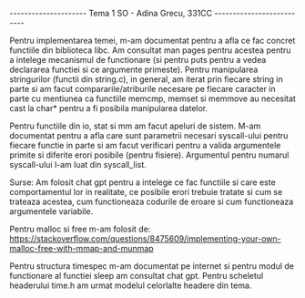 --------------------- Tema 1 SO - Adina Grecu, 331CC --------------------------

Pentru implementarea temei, m-am documentat pentru a afla ce fac concret 
functiile din biblioteca libc. Am consultat man pages pentru acestea pentru a 
intelege mecanismul de functionare (si pentru puts pentru a vedea declararea
functiei si ce argumente primeste). Pentru manipularea stringurilor (functii 
din string.c), in general, am iterat prin fiecare string in parte si am facut 
compararile/atriburile necesare pe fiecare caracter in parte cu mentiunea ca 
functiile memcmp, memset si memmove au necesitat cast la char* pentru a fi 
posibila manipularea datelor.

Pentru functiile din io, stat si mm am facut apeluri de sistem. M-am documentat 
pentru a afla care sunt parametrii necesari syscall-ului pentru fiecare functie 
in parte si am facut verificari pentru a valida argumentele primite si diferite 
erori posibile (pentru fisiere). Argumentul pentru numarul syscall-ului l-am 
luat din syscall_list. 

Surse:
Am folosit chat gpt pentru a intelege ce fac functiile si care este 
comportamentul lor in realitate, ce posibile erori trebuie tratate si cum se 
trateaza acestea, cum functioneaza codurile de eroare si cum functioneaza 
argumentele variabile.

Pentru malloc si free m-am folosit de: 
https://stackoverflow.com/questions/8475609/implementing-your-own-malloc-free-with-mmap-and-munmap

Pentru structura timespec m-am documentat pe internet si pentru modul de
functionare al functiei sleep am consultat chat gpt. Pentru scheletul
headerului time.h am urmat modelul celorlalte headere din tema.